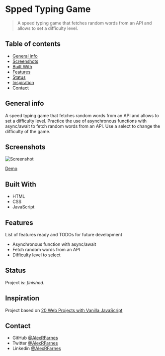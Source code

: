 # Spped Typing Game

> A speed typing game that fetches random words from an API and allows to set a difficulty level.

## Table of contents

- [General info](#general-info)
- [Screenshots](#screenshots)
- [Built With](#built-with)
- [Features](#features)
- [Status](#status)
- [Inspiration](#inspiration)
- [Contact](#contact)

## General info

A speed typing game that fetches random words from an API and allows to set a difficulty level. Practice the use of asynchronous functions with async/await to fetch random words from an API. Use a select to change the difficulty of the game.

## Screenshots

![Screenshot]()

[Demo]()

## Built With

- HTML
- CSS
- JavaScript

## Features

List of features ready and TODOs for future development

- Asynchronous function with async/await
- Fetch random words from an API
- Difficulty level to select

## Status

Project is: _finished_.

## Inspiration

Project based on [20 Web Projects with Vanilla JavaScript](https://www.udemy.com/course/web-projects-with-vanilla-javascript/)

## Contact

- GitHub [@AlexRFarnes](https://github.com/AlexRFarnes)
- Twitter [@AlexRFarnes](https://twitter.com/alexrfarnes)
- Linkedin [@AlexRFarnes](https://www.linkedin.com/in/alexrfarnes/)
